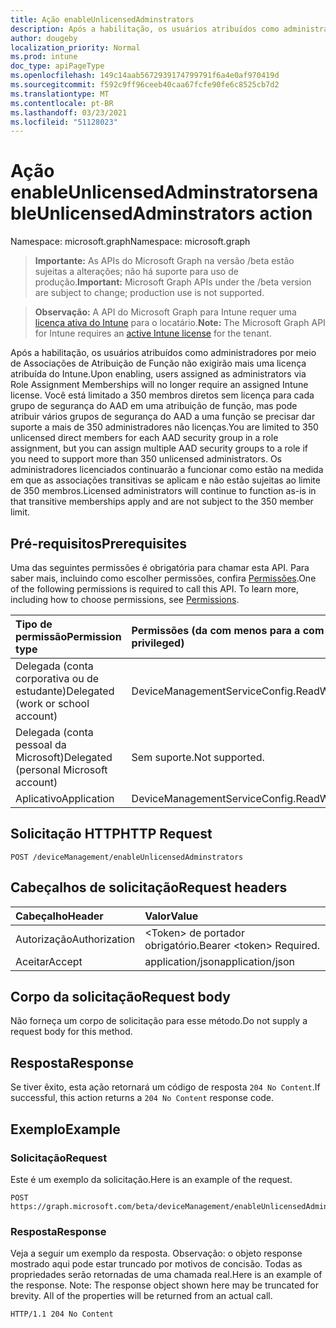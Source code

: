 ```yaml
---
title: Ação enableUnlicensedAdminstrators
description: Após a habilitação, os usuários atribuídos como administradores por meio de Associações de Atribuição de Função não exigirão mais uma licença atribuída do Intune. Você está limitado a 350 membros diretos sem licença para cada grupo de segurança do AAD em uma atribuição de função, mas pode atribuir vários grupos de segurança do AAD a uma função se precisar dar suporte a mais de 350 administradores não licenças. Os administradores licenciados continuarão a funcionar como estão na medida em que as associações transitivas se aplicam e não estão sujeitas ao limite de 350 membros.
author: dougeby
localization_priority: Normal
ms.prod: intune
doc_type: apiPageType
ms.openlocfilehash: 149c14aab5672939174799791f6a4e0af970419d
ms.sourcegitcommit: f592c9ff96ceeb40caa67fcfe90fe6c8525cb7d2
ms.translationtype: MT
ms.contentlocale: pt-BR
ms.lasthandoff: 03/23/2021
ms.locfileid: "51128023"
---
```

# <a name="enableunlicensedadminstrators-action"></a><span data-ttu-id="e5777-105">Ação enableUnlicensedAdminstrators</span><span class="sxs-lookup"><span data-stu-id="e5777-105">enableUnlicensedAdminstrators action</span></span>

<span data-ttu-id="e5777-106">Namespace: microsoft.graph</span><span class="sxs-lookup"><span data-stu-id="e5777-106">Namespace: microsoft.graph</span></span>

> <span data-ttu-id="e5777-107">**Importante:** As APIs do Microsoft Graph na versão /beta estão sujeitas a alterações; não há suporte para uso de produção.</span><span class="sxs-lookup"><span data-stu-id="e5777-107">**Important:** Microsoft Graph APIs under the /beta version are subject to change; production use is not supported.</span></span>

> <span data-ttu-id="e5777-108">**Observação:** A API do Microsoft Graph para Intune requer uma [licença ativa do Intune](https://go.microsoft.com/fwlink/?linkid=839381) para o locatário.</span><span class="sxs-lookup"><span data-stu-id="e5777-108">**Note:** The Microsoft Graph API for Intune requires an [active Intune license](https://go.microsoft.com/fwlink/?linkid=839381) for the tenant.</span></span>

<span data-ttu-id="e5777-109">Após a habilitação, os usuários atribuídos como administradores por meio de Associações de Atribuição de Função não exigirão mais uma licença atribuída do Intune.</span><span class="sxs-lookup"><span data-stu-id="e5777-109">Upon enabling, users assigned as administrators via Role Assignment Memberships will no longer require an assigned Intune license.</span></span> <span data-ttu-id="e5777-110">Você está limitado a 350 membros diretos sem licença para cada grupo de segurança do AAD em uma atribuição de função, mas pode atribuir vários grupos de segurança do AAD a uma função se precisar dar suporte a mais de 350 administradores não licenças.</span><span class="sxs-lookup"><span data-stu-id="e5777-110">You are limited to 350 unlicensed direct members for each AAD security group in a role assignment, but you can assign multiple AAD security groups to a role if you need to support more than 350 unlicensed administrators.</span></span> <span data-ttu-id="e5777-111">Os administradores licenciados continuarão a funcionar como estão na medida em que as associações transitivas se aplicam e não estão sujeitas ao limite de 350 membros.</span><span class="sxs-lookup"><span data-stu-id="e5777-111">Licensed administrators will continue to function as-is in that transitive memberships apply and are not subject to the 350 member limit.</span></span>

## <a name="prerequisites"></a><span data-ttu-id="e5777-112">Pré-requisitos</span><span class="sxs-lookup"><span data-stu-id="e5777-112">Prerequisites</span></span>
<span data-ttu-id="e5777-p103">Uma das seguintes permissões é obrigatória para chamar esta API. Para saber mais, incluindo como escolher permissões, confira [Permissões](/graph/permissions-reference).</span><span class="sxs-lookup"><span data-stu-id="e5777-p103">One of the following permissions is required to call this API. To learn more, including how to choose permissions, see [Permissions](/graph/permissions-reference).</span></span>

|<span data-ttu-id="e5777-115">Tipo de permissão</span><span class="sxs-lookup"><span data-stu-id="e5777-115">Permission type</span></span>|<span data-ttu-id="e5777-116">Permissões (da com menos para a com mais privilégios)</span><span class="sxs-lookup"><span data-stu-id="e5777-116">Permissions (from least to most privileged)</span></span>|
|:---|:---|
|<span data-ttu-id="e5777-117">Delegada (conta corporativa ou de estudante)</span><span class="sxs-lookup"><span data-stu-id="e5777-117">Delegated (work or school account)</span></span>|<span data-ttu-id="e5777-118">DeviceManagementServiceConfig.ReadWrite.All</span><span class="sxs-lookup"><span data-stu-id="e5777-118">DeviceManagementServiceConfig.ReadWrite.All</span></span>|
|<span data-ttu-id="e5777-119">Delegada (conta pessoal da Microsoft)</span><span class="sxs-lookup"><span data-stu-id="e5777-119">Delegated (personal Microsoft account)</span></span>|<span data-ttu-id="e5777-120">Sem suporte.</span><span class="sxs-lookup"><span data-stu-id="e5777-120">Not supported.</span></span>|
|<span data-ttu-id="e5777-121">Aplicativo</span><span class="sxs-lookup"><span data-stu-id="e5777-121">Application</span></span>|<span data-ttu-id="e5777-122">DeviceManagementServiceConfig.ReadWrite.All</span><span class="sxs-lookup"><span data-stu-id="e5777-122">DeviceManagementServiceConfig.ReadWrite.All</span></span>|

## <a name="http-request"></a><span data-ttu-id="e5777-123">Solicitação HTTP</span><span class="sxs-lookup"><span data-stu-id="e5777-123">HTTP Request</span></span>
<!-- {
  "blockType": "ignored"
}
-->
``` http
POST /deviceManagement/enableUnlicensedAdminstrators
```

## <a name="request-headers"></a><span data-ttu-id="e5777-124">Cabeçalhos de solicitação</span><span class="sxs-lookup"><span data-stu-id="e5777-124">Request headers</span></span>
|<span data-ttu-id="e5777-125">Cabeçalho</span><span class="sxs-lookup"><span data-stu-id="e5777-125">Header</span></span>|<span data-ttu-id="e5777-126">Valor</span><span class="sxs-lookup"><span data-stu-id="e5777-126">Value</span></span>|
|:---|:---|
|<span data-ttu-id="e5777-127">Autorização</span><span class="sxs-lookup"><span data-stu-id="e5777-127">Authorization</span></span>|<span data-ttu-id="e5777-128">&lt;Token&gt; de portador obrigatório.</span><span class="sxs-lookup"><span data-stu-id="e5777-128">Bearer &lt;token&gt; Required.</span></span>|
|<span data-ttu-id="e5777-129">Aceitar</span><span class="sxs-lookup"><span data-stu-id="e5777-129">Accept</span></span>|<span data-ttu-id="e5777-130">application/json</span><span class="sxs-lookup"><span data-stu-id="e5777-130">application/json</span></span>|

## <a name="request-body"></a><span data-ttu-id="e5777-131">Corpo da solicitação</span><span class="sxs-lookup"><span data-stu-id="e5777-131">Request body</span></span>
<span data-ttu-id="e5777-132">Não forneça um corpo de solicitação para esse método.</span><span class="sxs-lookup"><span data-stu-id="e5777-132">Do not supply a request body for this method.</span></span>

## <a name="response"></a><span data-ttu-id="e5777-133">Resposta</span><span class="sxs-lookup"><span data-stu-id="e5777-133">Response</span></span>
<span data-ttu-id="e5777-134">Se tiver êxito, esta ação retornará um código de resposta `204 No Content`.</span><span class="sxs-lookup"><span data-stu-id="e5777-134">If successful, this action returns a `204 No Content` response code.</span></span>

## <a name="example"></a><span data-ttu-id="e5777-135">Exemplo</span><span class="sxs-lookup"><span data-stu-id="e5777-135">Example</span></span>

### <a name="request"></a><span data-ttu-id="e5777-136">Solicitação</span><span class="sxs-lookup"><span data-stu-id="e5777-136">Request</span></span>
<span data-ttu-id="e5777-137">Este é um exemplo da solicitação.</span><span class="sxs-lookup"><span data-stu-id="e5777-137">Here is an example of the request.</span></span>
``` http
POST https://graph.microsoft.com/beta/deviceManagement/enableUnlicensedAdminstrators
```

### <a name="response"></a><span data-ttu-id="e5777-138">Resposta</span><span class="sxs-lookup"><span data-stu-id="e5777-138">Response</span></span>
<span data-ttu-id="e5777-p104">Veja a seguir um exemplo da resposta. Observação: o objeto response mostrado aqui pode estar truncado por motivos de concisão. Todas as propriedades serão retornadas de uma chamada real.</span><span class="sxs-lookup"><span data-stu-id="e5777-p104">Here is an example of the response. Note: The response object shown here may be truncated for brevity. All of the properties will be returned from an actual call.</span></span>
``` http
HTTP/1.1 204 No Content
```




